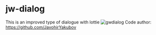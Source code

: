 # jw-dialog
This is an improved type of dialogue with lottie
![gwdialog](https://user-images.githubusercontent.com/98321734/150848045-497f435b-8e98-4cee-9baa-8a0992448d1b.gif)
Code author: https://github.com/JavohirYakubov
